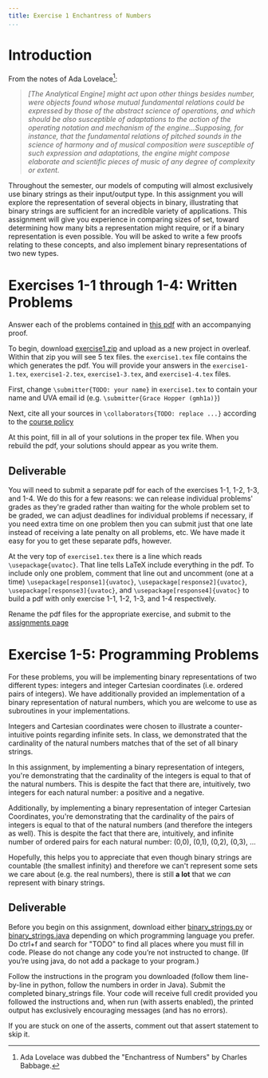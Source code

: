 ```yaml
---
title: Exercise 1 Enchantress of Numbers
...
```


# Introduction

From the notes of Ada Lovelace[^future]:

>*\[The Analytical Engine\] might act upon other things besides number, were objects found whose mutual fundamental relations could be expressed by those of the abstract science of operations, and which should be also susceptible of adaptations to the action of the operating notation and mechanism of the engine...Supposing, for instance, that the fundamental relations of pitched sounds in the science of harmony and of musical composition were susceptible of such expression and adaptations, the engine might compose elaborate and scientific pieces of music of any degree of complexity or extent.*

Throughout the semester, our models of computing will almost exclusively use binary strings as their input/output type. In this assignment you will explore the representation of several objects in binary, illustrating that binary strings are sufficient for an incredible variety of applications. This assignment will give you experience in comparing sizes of set, toward determining how many bits a representation might require, or if a binary representation is even possible. You will be asked to write a few proofs relating to these concepts, and also implement binary representations of two new types.

[^future]: Ada Lovelace was dubbed the "Enchantress of Numbers" by Charles Babbage.

# Exercises 1-1 through 1-4: Written Problems

Answer each of the problems contained in [this pdf](/files/exercises/exercise1.pdf) with an accompanying proof.

To begin, download [exercise1.zip](/files/exercises/exercise1.zip) and upload as a new project in overleaf. Within that zip you will see 5 tex files. the `exercise1.tex` file contains the which generates the pdf. You will provide your answers in the `exercise1-1.tex`, `exercise1-2.tex`, `exercise1-3.tex`, and `exercise1-4.tex` files. 

First, change `\submitter{TODO: your name}` in `exercise1.tex` to contain your name and UVA email id (e.g. `\submitter{Grace Hopper (gmh1a)}`)

Next, cite all your sources in `\collaborators{TODO: replace ...}` according to the [course policy](https://www.cs.virginia.edu/~njb2b/cstheory/s2020/syllabus.html#no-plagiarism-nor-anything-like-it)

At this point, fill in all of your solutions in the proper tex file. When you rebuild the pdf, your solutions should appear as you write them.


## Deliverable

You will need to submit a separate pdf for each of the exercises 1-1, 1-2, 1-3, and 1-4. We do this for a few reasons: we can release individual problems' grades as they're graded rather than waiting for the whole problem set to be graded, we can adjust deadlines for individual problems if necessary, if you need extra time on one problem then you can submit just that one late instead of receiving a late penalty on all problems, etc.  We have made it easy for you to get these separate pdfs, however.

At the very top of `exercise1.tex` there is a line which reads `\usepackage{uvatoc}`. That line tells LaTeX include everything in the pdf. To include only one problem, comment that line out and uncomment (one at a time) `\usepackage[response1]{uvatoc}`, `\usepackage[response2]{uvatoc}`, `\usepackage[response3]{uvatoc}`, and `\usepackage[response4]{uvatoc}` to build a pdf with only exercise 1-1, 1-2, 1-3, and 1-4 respectively.

Rename the pdf files for the appropriate exercise, and submit to the [assignments page](https://kytos.cs.virginia.edu/cstheory)


# Exercise 1-5: Programming Problems

For these problems, you will be implementing binary representations of two different types: integers and integer Cartesian coordinates (i.e. ordered pairs of integers). We have additionally provided an implementation of a binary representation of natural numbers, which you are welcome to use as subroutines in your implementations.


Integers and Cartesian coordinates were chosen to illustrate a counter-intuitive points regarding infinite sets. In class, we demonstrated that the cardinality of the natural numbers matches that of the set of all binary strings. 

In this assignment, by implementing a binary representation of integers, you're demonstrating that the cardinality of the integers is equal to that of the natural numbers. This is despite the fact that there are, intuitively, two integers for each natural number: a positive and a negative.

Additionally, by implementing a binary representation of integer Cartesian Coordinates, you're demonstrating that the cardinality of the pairs of integers is equal to that of the natural numbers (and therefore the integers as well). This is despite the fact that there are, intuitively, and infinite number of ordered pairs for each natural number: (0,0), (0,1), (0,2), (0,3), ...

Hopefully, this helps you to appreciate that even though binary strings are countable (the smallest infinity) and therefore we can't represent some sets we care about (e.g. the real numbers), there is still **a lot** that we *can* represent with binary strings.


## Deliverable

Before you begin on this assignment, download either [binary_strings.py](/files/exercises/exercise1_python/binary_strings.py) or [binary_strings.java](/files/exercises/exercise1_java/binary_strings.java) depending on which programming language you prefer. Do ctrl+f and search for "TODO" to find all places where you must fill in code. Please do not change any code you’re not instructed to change. (If you’re using java, do not add a package to your program.)

Follow the instructions in the program you downloaded (follow them line-by-line in python, follow the numbers in order in Java). Submit the completed binary_strings file. Your code will receive full credit provided you followed the instructions and, when run (with asserts enabled), the printed output has exclusively encouraging messages (and has no errors).

If you are stuck on one of the asserts, comment out that assert statement to skip it.


